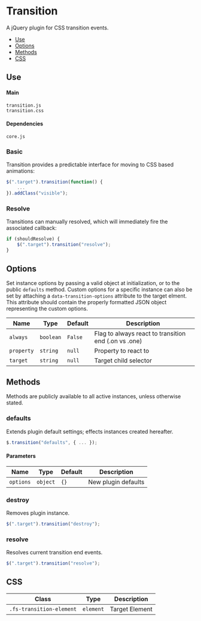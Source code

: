 # Transition

A jQuery plugin for CSS transition events.

* [Use](#use)
* [Options](#options)
* [Methods](#methods)
* [CSS](#css)

## Use 

#### Main

```markup
transition.js
transition.css
```

#### Dependencies

```markup
core.js
```

### Basic

Transition provides a predictable interface for moving to CSS based animations:

```javascript
$(".target").transition(function() {
	...
}).addClass("visible");
```

### Resolve

Transitions can manually resolved, which will immediately fire the associated callback:

```javascript
if (shouldResolve) {
	$(".target").transition("resolve");
}
```

## Options

Set instance options by passing a valid object at initialization, or to the public `defaults` method. Custom options for a specific instance can also be set by attaching a `data-transition-options` attribute to the target elment. This attribute should contain the properly formatted JSON object representing the custom options.

| Name | Type | Default | Description |
| --- | --- | --- | --- |
| `always` | `boolean` | `False` | Flag to always react to transition end (.on vs .one) |
| `property` | `string` | `null` | Property to react to |
| `target` | `string` | `null` | Target child selector |

## Methods

Methods are publicly available to all active instances, unless otherwise stated.

### defaults

Extends plugin default settings; effects instances created hereafter.

```javascript
$.transition("defaults", { ... });
```

#### Parameters

| Name | Type | Default | Description |
| --- | --- | --- | --- |
| `options` | `object` | `{}` | New plugin defaults |

### destroy

Removes plugin instance.

```javascript
$(".target").transition("destroy");
```

### resolve

Resolves current transition end events.

```javascript
$(".target").transition("resolve");
```

## CSS

| Class | Type | Description |
| --- | --- | --- |
| `.fs-transition-element` | `element` | Target Element |

